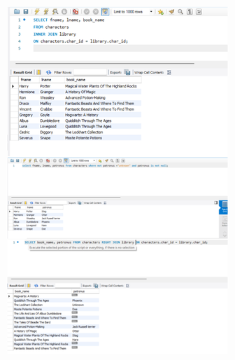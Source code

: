 ![Image alt](https://github.com/AleksandrSargaev/SQL-Queries/blob/main/SQL1.png)
![Image alt](https://github.com/AleksandrSargaev/SQL-Queries/blob/main/SQL2.png)
![Image alt](https://github.com/AleksandrSargaev/SQL-Queries/blob/main/SQL3.png)
